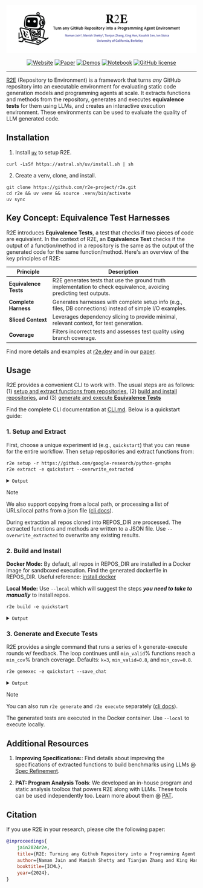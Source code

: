 <p align="center">
  <a href="https://www.r2e.dev">
    <img src="assets/images/r2e-banner.png" alt="r2e.dev" />
  </a>
</p>


<div align="center">

  [![Website](https://img.shields.io/badge/website-r2e.dev-blue)](https://r2e.dev)
  [![Paper](https://img.shields.io/badge/paper-ICML%202024-purple)](https://r2e.dev/pdfs/paper.pdf)
  [![Demos](https://img.shields.io/badge/youtube-demos-maroon)](https://www.youtube.com/watch?v=NrTEbwyofAg&list=PLA_lMIaJefMZyZOac67rxwRSjmE8rNZ9v)
  [![Notebook](https://img.shields.io/badge/usage.ipynb-jupyter?logo=Jupyter&color=gray)](./docs/usage.ipynb)
  [![GitHub license](https://img.shields.io/badge/License-MIT-blu.svg)](https://lbesson.mit-license.org/)
</div>

---

[R2E](https://r2e.dev) (Repository to Environment) is a framework that turns *any* GitHub repository into an executable environment for evaluating static code generation models and programming agents at scale. It extracts functions and methods from the repository, generates and executes **equivalence tests** for them using LLMs, and creates an interactive execution environment. These environments can be used to evaluate the quality of LLM generated code.


## Installation

1. Install [`uv`](https://docs.astral.sh/uv/) to setup R2E.
```posh
curl -LsSf https://astral.sh/uv/install.sh | sh
```

2. Create a venv, clone, and install.
```posh
git clone https://github.com/r2e-project/r2e.git
cd r2e && uv venv && source .venv/bin/activate
uv sync
```

## Key Concept: Equivalence Test Harnesses

R2E introduces **Equivalence Tests**, a test that checks if two pieces of code are equivalent. In the context of R2E, an **Equivalence Test** checks if the output of a function/method in a repository is the same as the output of the generated code for the same function/method. Here's an overview of the key principles of R2E:

| **Principle** | **Description** |
|---------------|-----------------|
| **Equivalence Tests** | R2E generates tests that use the ground truth implementation to check equivalence, avoiding predicting test outputs.|
| **Complete Harness** | Generates harnesses with complete setup info (e.g., files, DB connections) instead of simple I/O examples. |
| **Sliced Context** | Leverages dependency slicing to provide minimal, relevant context, for test generation. |
| **Coverage**  | Filters incorrect tests and assesses test quality using branch coverage.|

Find more details and examples at [r2e.dev](https://r2e.dev) and in our [paper](https://r2e.dev/pdfs/paper.pdf).


## Usage

R2E provides a convenient CLI to work with. The usual steps are as follows: 
(1) [setup and extract functions from repositories](#1-setup-and-extract), 
(2) [build and install repositories](#2-build-and-install), and
(3) [generate and execute **Equivalence Tests**](#3-generate-and-execute-tests)

Find the complete CLI documentation at [CLI.md](./docs/CLI.md). Below is a quickstart guide:


### 1. Setup and Extract

First, choose a unique experiment id (e.g., `quickstart`) that you can reuse for the entire workflow. Then setup repositories and extract functions from:
```posh
r2e setup -r https://github.com/google-research/python-graphs
r2e extract -e quickstart --overwrite_extracted
```
<details>
<summary><code>Output</code></summary>

```
Cloning repository https://github.com/google-research/python-graphs
Repo Location: /home/user/buckets/local_repoeval_bucket/repos/
Setup completed successfully.

Result: /home/user/buckets/local_repoeval_bucket/repos

Extracting..: 100%|███████████████████████| 2/2 [00:00<00:00,  8.89it/s]
Extracted 18 functions and 53 methods
Extraction completed successfully.

Result: /home/user/buckets/r2e_bucket/extracted_data/quickstart_extracted.json
```
</details>

> [!Note]
> We also support copying from a local path, or processing a list of URLs/local paths from a json file ([cli docs](./docs/CLI.md)).
>
> During extraction all repos cloned into REPOS_DIR are processed. The extracted functions and methods are written to a JSON file. Use `--overwrite_extracted` to overwrite any existing results.


### 2. Build and Install

**Docker Mode:** By default, all repos in REPOS_DIR are installed in a Docker image for sandboxed execution. Find the generated dockerfile in REPOS_DIR. Useful reference: [install docker](http://docs.docker.com/engine/install/)

**Local Mode:** Use `--local` which will suggest the steps ***you need to take to manually*** to install repos.

```posh
r2e build -e quickstart
```
<details>
<summary><code>Output</code></summary>

```
Found 1 repositories in the repos directory.
Running in Docker mode.
Creating a dockerfile...
Dockerfile generated at:  /local_repoeval_bucket/repos/r2e_final_dockerfile.dockerfile
...

[+] Building 553.2s (16/16) FINISHED                                         docker:default
 => [internal] load build definition from r2e_final_dockerfile.dockerfile              0.0s
 => => transferring dockerfile: 2.52kB                                                 0.0s
 ...
 => exporting to image                                                                31.0s 
 => => exporting layers                                                               30.9s 
 => => writing image sha256:28d6f5751dfac6de9ccd883f0830cf8ac5c88e46df8bd7             0.0s 
 => => naming to docker.io/library/r2e:quickstart                                      0.0s

$ docker image ls
REPOSITORY   TAG          IMAGE ID       CREATED         SIZE
r2e          quickstart   28d6f5751dfa   4 minutes ago   10.1GB
```
</details>


### 3. Generate and Execute Tests

R2E provides a single command that runs a series of `k` generate-execute rounds w/ feedback. The loop continues until `min_valid`% functions reach a `min_cov`% branch coverage. Defaults: `k=3`, `min_valid=0.8`, and `min_cov=0.8`.

```posh
r2e genexec -e quickstart --save_chat
```
<details>
<summary><code>Output</code></summary>

```
Generating contexts: 100%|███████████████████████| 10/10 [00:03<00:00, 20.56it/s]

Starting round 1/3
100%|███████████████████████| 10/10 [00:13<00:00,  1.36s/it]
Loaded 10 functions under test
100%|███████████████████████| 10/10 [00:01<00:00,  5.74it/s]
Round 1 completed. Status: 0.20 good FUTs.

Starting round 2/3
100%|███████████████████████| 8/8 [00:20<00:00,  2.58s/it]
Loaded 8 functions under test
100%|███████████████████████| 8/8 [00:01<00:00,  4.66it/s]
Round 2 completed. Status: 0.60 good FUTs.

Starting round 3/3
100%|███████████████████████| 4/4 [00:13<00:00,  3.39s/it]
Loaded 4 functions under test
100%|███████████████████████| 4/4 [00:01<00:00,  2.41it/s]
Reached max rounds. Stopping at round 3

Result: /home/user/buckets/r2e_bucket/execution/quickstart_out.json
```
</details>

> [!Note]
> You can also run `r2e generate` and `r2e execute` separately ([cli docs](./docs/CLI.md)).
>
> The generated tests are executed in the Docker container. Use `--local` to execute locally.


## Additional Resources

1. **Improving Specifications:**: Find details about improving the specifications of extracted functions to build benchmarks using LLMs @ [Spec Refinement](./src/r2e/generators/specgen/README.md).

2. **PAT: Program Analysis Tools**: We developed an in-house program and static analysis toolbox that powers R2E along with LLMs. These tools can be used independently too. Learn more about them @ [PAT](./src/r2e/pat/README.md).

## Citation

If you use R2E in your research, please cite the following paper:

```bibtex
@inproceedings{
    jain2024r2e,
    title={R2E: Turning any Github Repository into a Programming Agent Environment},
    author={Naman Jain and Manish Shetty and Tianjun Zhang and King Han and Koushik Sen and Ion Stoica},
    booktitle={ICML},
    year={2024},
}
```
